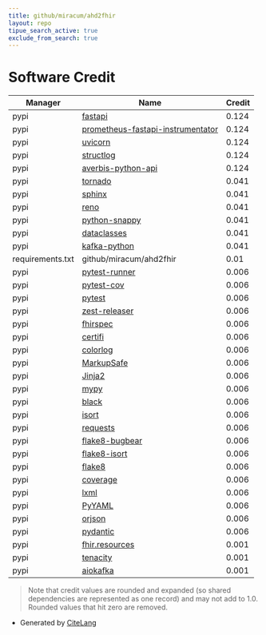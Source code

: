```yaml
---
title: github/miracum/ahd2fhir
layout: repo
tipue_search_active: true
exclude_from_search: true
---
```

# Software Credit

|Manager|Name|Credit|
|-------|----|------|
|pypi|[fastapi](https://fastapi.tiangolo.com/)|0.124|
|pypi|[prometheus-fastapi-instrumentator](https://github.com/trallnag/prometheus-fastapi-instrumentator)|0.124|
|pypi|[uvicorn](https://www.uvicorn.org/)|0.124|
|pypi|[structlog](https://www.structlog.org/)|0.124|
|pypi|[averbis-python-api](https://pypi.org/project/averbis-python-api)|0.124|
|pypi|[tornado](https://pypi.org/project/tornado)|0.041|
|pypi|[sphinx](https://pypi.org/project/sphinx)|0.041|
|pypi|[reno](https://pypi.org/project/reno)|0.041|
|pypi|[python-snappy](https://pypi.org/project/python-snappy)|0.041|
|pypi|[dataclasses](https://pypi.org/project/dataclasses)|0.041|
|pypi|[kafka-python](https://pypi.org/project/kafka-python)|0.041|
|requirements.txt|github/miracum/ahd2fhir|0.01|
|pypi|[pytest-runner](https://github.com/pytest-dev/pytest-runner/)|0.006|
|pypi|[pytest-cov](https://pypi.org/project/pytest-cov)|0.006|
|pypi|[pytest](https://pypi.org/project/pytest)|0.006|
|pypi|[zest-releaser](https://pypi.org/project/zest-releaser)|0.006|
|pypi|[fhirspec](https://pypi.org/project/fhirspec)|0.006|
|pypi|[certifi](https://pypi.org/project/certifi)|0.006|
|pypi|[colorlog](https://pypi.org/project/colorlog)|0.006|
|pypi|[MarkupSafe](https://pypi.org/project/MarkupSafe)|0.006|
|pypi|[Jinja2](https://pypi.org/project/Jinja2)|0.006|
|pypi|[mypy](https://pypi.org/project/mypy)|0.006|
|pypi|[black](https://pypi.org/project/black)|0.006|
|pypi|[isort](https://pypi.org/project/isort)|0.006|
|pypi|[requests](https://pypi.org/project/requests)|0.006|
|pypi|[flake8-bugbear](https://pypi.org/project/flake8-bugbear)|0.006|
|pypi|[flake8-isort](https://pypi.org/project/flake8-isort)|0.006|
|pypi|[flake8](https://pypi.org/project/flake8)|0.006|
|pypi|[coverage](https://pypi.org/project/coverage)|0.006|
|pypi|[lxml](https://pypi.org/project/lxml)|0.006|
|pypi|[PyYAML](https://pypi.org/project/PyYAML)|0.006|
|pypi|[orjson](https://pypi.org/project/orjson)|0.006|
|pypi|[pydantic](https://pypi.org/project/pydantic)|0.006|
|pypi|[fhir.resources](https://github.com/nazrulworld/fhir.resources)|0.001|
|pypi|[tenacity](https://github.com/jd/tenacity)|0.001|
|pypi|[aiokafka](http://aiokafka.readthedocs.org)|0.001|


> Note that credit values are rounded and expanded (so shared dependencies are represented as one record) and may not add to 1.0. Rounded values that hit zero are removed.


- Generated by [CiteLang](https://github.com/vsoch/citelang)
